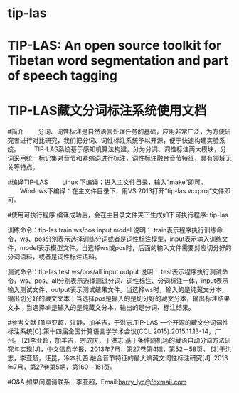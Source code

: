 # tip-las
TIP-LAS: An open source toolkit for Tibetan word segmentation and part of speech tagging
===============
TIP-LAS藏文分词标注系统使用文档
===============
#简介
　　分词、词性标注是自然语言处理任务的基础，应用非常广泛，为方便研究者进行对比研究，我们把分词、词性标注系统予以开源，便于快速构建实验系统。
　　TIP-LAS系统基于感知机算法构建，分为分词、词性标注两大模块，分词采用统一标记集对音节和紧缩词进行标注，词性标注融合音节特征，具有领域无关等特点。

#编译TIP-LAS 
　　Linux  下编译：进入主文件目录，输入”make”即可。 
　　Windows下编译：在主文件目录下，用VS 2013打开“tip-las.vcxproj”文件即可。

#使用可执行程序
编译成功后，会在主目录文件夹下生成如下可执行程序: tip-las

训练命令：tip-las train  ws/pos  input  model 
说明：
train表示程序执行训练命令，ws、pos分别表示选择训练分词或者是词性标注模型，input表示输入训练文件，model表示模型文件。当选择ws或pos时，后面的输入文件需要对应切分好的分词语料，或者是词性标注语料。

测试命令：tip-las test  ws/pos/all  input  output
说明：
test表示程序执行测试命令，ws、pos、all分别表示选择测试分词、词性标注、分词标注一体，input表示输入测试文件，output表示测试结果文件。当选择ws时，输入的是纯藏文分本，输出切分好的藏文文本；当选择pos是输入的是切分好的藏文分本，输出标注结果文本；当选择all是输入的是纯藏文分本，输出的是分词、标注结果。

#参考文献
[1]李亚超，江静，加羊吉，于洪志.TIP-LAS:一个开源的藏文分词词性标注系统[C].第十四届全国计算语言学学术会议(CCL 2015).2015.11.13-14，广州。
[2]李亚超，加羊吉，宗成庆，于洪志.基于条件随机场的藏语自动分词方法研究与实现[J]，中文信息学报，2013年7月，第27卷第4期，第52－58页。
[3]于洪志，李亚超，汪昆，冷本扎西.融合音节特征的最大熵藏文词性标注研究[J]. 2013年7月，第27卷第5期，第160－161页。

#Q&A
  如果问题请联系：李亚超，Email:harry_lyc@foxmail.com
